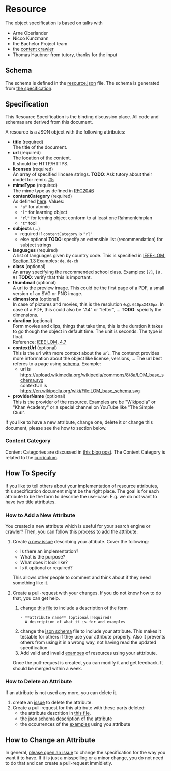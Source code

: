 # Resource

The object specification is based on talks with
- Arne Oberlander
- Nicco Kunzmann
- the Bachelor Project team
- the [content crawler][content-crawl-api]
- Thomas Haubner from tutory, thanks for the input

## Schema

The schema is defined in the [resource.json][schema] file.
The schema is generated from [the specification][spec].

## Specification
[spec]: #specification

This Resource Specification is the binding discussion place.
All code and schemas are derived from this document.

A resource is a JSON object with the following attributes:

- **title** (required)  
  The title of the document.
- **url** (required)  
  The location of the content.  
  It should be HTTP/HTTPS.
- **licenses** (required)  
  An array of specified lincese strings.
  **TODO**: Ask tutory about their model for remix. [#5](https://github.com/schul-cloud/resources-api-v1/issues/5)
- **mimeType** (required)  
  The mime type as defined in [RFC2046][rfc2046]
- **contentCategory** (required)  
  As defined [here][content-category].
  Values:
  - `"a"` for atomic
  - `"l"` for learning object
  - `"rl"` for lerning object conform to at least one Rahmenlehrplan
  - `"t"` tool
- **subjects** (...)  
  - required if `contentCategory` is `"rl"`
  - else optional
  **TODO**: specify an extensible list (recommendation) for subject strings
- **languages** (required)  
  A list of languages given by country code.
  This is specified in [IEEE-LOM, Section 1.3][ieee-lom]
  Examples: `de`, `de-ch`
- **class** (optional)  
  An array specifying the recommended school class.
  Examples: `[7]`, `[8, 9]`
  **TODO**: verify that this is important.
- **thumbnail** (optional)  
  A url to the preview image.
  This could be the first page of a PDF, a small version of an SVG or PNG image.
- **dimensions** (optional)  
  In case of pictures and movies, this is the resolution e.g. `640pxX480px`.
  In case of a PDF, this could also be "A4" or "letter", ...
  **TODO**: speicify the dimensions.
- **duration** (optional)  
  Form movies and clips, things that take time, this is the duration it takes
  to go though the object in default time.
  The unit is seconds. The type is float.  
  Reference: [IEEE LOM, 4.7][ieee-lom]
- **contextUrl** (optional)  
  This is the url with more context about the `url`.
  The contenxt provides more information about the object like license, versions, ...
  The url best referes to a page using [schema](http://schema.org/).
  Example:
  - url is https://upload.wikimedia.org/wikipedia/commons/8/8a/LOM_base_schema.svg  
    contextUrl is https://en.wikipedia.org/wiki/File:LOM_base_schema.svg
- **providerName** (optional)  
  This is the provider of the resource. Examples are be "Wikipedia" or "Khan Academy" or
  a special channel on YouTube like "The Simple Club".

If you like to have a new attribute, change one, delete it or change this document, please see the how to section below.

### Content Category
[content-category]: #content-category

Content Categories are discussed in [this blog post][cc-blog].
The Content Category is related to the [curriculum][curriculum].

## How To Specify

If you like to tell others about your implementation of resource attributes, this specification document might be the right place.
The goal is for each attribute to be the form to describe the use-case. E.g. we do not want to have two title attributes.

### How to Add a New Attribute

You created a new attribute which is useful for your search engine or crawler?
Then, you can follow this process to add the attribute:

1. Create [a new issue][new-issue] describing your attibute. Cover the following:
   - Is there an implementation?
   - What is the purpose?
   - What does it look like?
   - Is it optional or required?
  
   This allows other people to comment and think about if they need something like it.

2. Create a pull-request with your changes. If you do not know how to do that, you can get help.
   1. change [this file][this] to include a description of the form
      ```
      - **attribute name** (optional|required)  
        A description of what it is for and examples
      ```
   2. change the [json schema][schema] file to include your attribute.
      This makes it testable for others if they use your attribute properly.
      Also it prevents others from using it in a wrong way, not having read the updated specification.
   3. Add valid and invalid [exampes][examples] of resources using your atttribute.
   
   Once the pull-request is created, you can modify it and get feedback.
   It should be merged within a week.

### How to Delete an Attribute

If an attribute is not used any more, you can delete it.

1. create an [issue][new-issue] to delete the attribute.
2. Create a pull-request for this attribute with these parts deleted:
   - the attribute descrition in [this file][this].
   - the [json schema description][schema] of the attribute
   - the occurrences of the [examples][examples] using you attribute
   
## How to Change an Attribute

In general, [please open an issue][new-issue] to change the specification for the way you want it to have.
If it is just a misspelling or a minor change, you do not need to do that and can create a pull-request immidietly.

[rdd]: http://tom.preston-werner.com/2010/08/23/readme-driven-development.html
[arch]: https://schul-cloud.github.io/blog/2017-04-24/extensible-content-delivery#architecture
[content-crawl-api]: https://github.com/schul-cloud/schulcloud-content-crawler#attributes
[rfc2046]: https://tools.ietf.org/html/rfc2046
[ieee-lom]: http://129.115.100.158/txlor/docs/IEEE_LOM_1484_12_1_v1_Final_Draft.pdf
[swag-1]: https://app.swaggerhub.com/apis/niccokunzmann/schul-cloud-content-api/1.0.0
[schemas]: ./schemas
[api-definition]: ./api-definition/
[pypi]: https://pypi.python.org/pypi/schul-cloud-resources-api-v1
[travis]: https://travis-ci.org/schul-cloud/resources-api-v1
[api-definition]: api-definition
[resource-schema]: schema/resource
[schemas]: schemas
[generators]: generators
[scripts]: scripts
[python-library]: generators/python_client/
[cc-blog]: https://schul-cloud.github.io/blog/2017-04-26/api-resources-specification#content-categories
[curriculum]: ../curriculum#readme
[new-issue]: https://github.com/schul-cloud/resources-api-v1/issues/new
[this]: README.md
[schema]: resource.json
[examples]: examples
